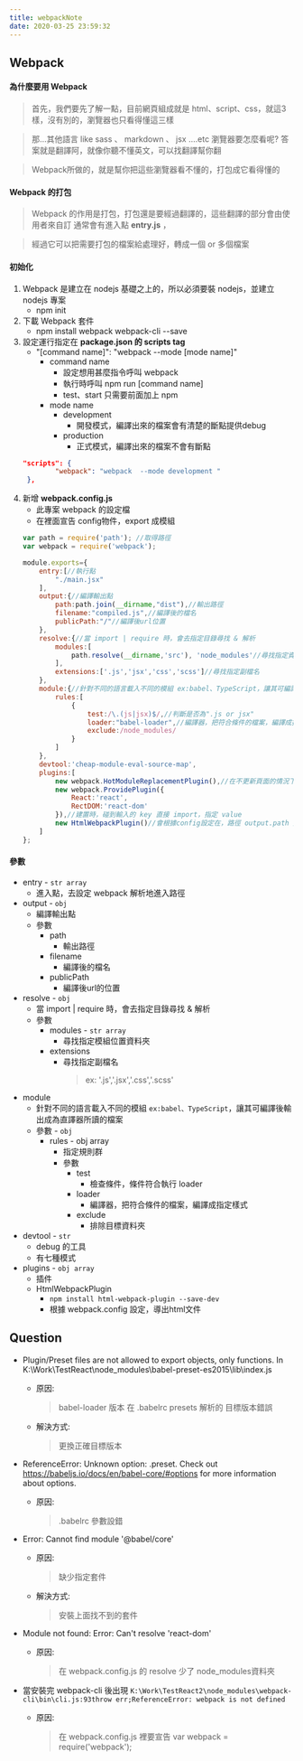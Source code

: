 ```yaml
---
title: webpackNote
date: 2020-03-25 23:59:32
---
```


## Webpack 

#### 為什麼要用 Webpack
> 首先，我們要先了解一點，目前網頁組成就是 html、script、css，就這3樣，沒有別的，瀏覽器也只看得懂這三樣

>那...其他語言 like sass 、 markdown 、 jsx ....etc 瀏覽器要怎麼看呢?
答案就是翻譯阿，就像你聽不懂英文，可以找翻譯幫你翻

>Webpack所做的，就是幫你把這些瀏覽器看不懂的，打包成它看得懂的
	
#### Webpack 的打包
>Webpack 的作用是打包，打包還是要經過翻譯的，這些翻譯的部分會由使用者來自訂
通常會有進入點 **entry.js** ，

>經過它可以把需要打包的檔案給處理好，轉成一個 or 多個檔案

#### 初始化
1. Webpack 是建立在 nodejs 基礎之上的，所以必須要裝 nodejs，並建立 nodejs 專案 
    * npm init
2. 下載 Webpack 套件
    * npm install webpack webpack-cli --save
3. 設定運行指定在 **package.json 的 scripts tag** 
    * "[command name]": "webpack  --mode [mode name]"
        * command name
            * 設定想用甚麼指令呼叫 webpack
            * 執行時呼叫 npm run [command name]
            * test、start 只需要前面加上 npm
        * mode name
            * development
                * 開發模式，編譯出來的檔案會有清楚的斷點提供debug
            * production
                * 正式模式，編譯出來的檔案不會有斷點
    ```json
    "scripts": { 
            "webpack": "webpack  --mode development "
     },
    ```
4. 新增 **webpack.config.js**
    * 此專案 webpack 的設定檔
    * 在裡面宣告 config物件，export 成模組
    ```js
    var path = require('path'); //取得路徑
    var webpack = require('webpack');

    module.exports={
        entry:[//執行點
            "./main.jsx"
        ],
        output:{//編譯輸出點
            path:path.join(__dirname,"dist"),//輸出路徑
            filename:"compiled.js",//編譯後的檔名
            publicPath:"/"//編譯後url位置
        },
        resolve:{//當 import | require 時，會去指定目錄尋找 & 解析
            modules:[
                path.resolve(__dirname,'src'), 'node_modules'//尋找指定資料夾
            ],
            extensions:['.js','jsx','css','scss']//尋找指定副檔名
        },
        module:{//針對不同的語言載入不同的模組 ex:babel、TypeScript，讓其可編譯後輸出成為直譯器所讀的檔案 .js
            rules:[
                {
                    test:/\.(js|jsx)$/,//判斷是否為".js or jsx"
                    loader:"babel-loader",//編譯器，把符合條件的檔案，編譯成指定樣式
                    exclude:/node_modules/
                }
            ]
        },
        devtool:'cheap-module-eval-source-map',
        plugins:[
            new webpack.HotModuleReplacementPlugin(),//在不更新頁面的情況下更新Module
            new webpack.ProvidePlugin({
                React:'react',
                RectDOM:'react-dom'
            }),//建置時，碰到輸入的 key 直接 import，指定 value
            new HtmlWebpackPlugin()//會根據config設定在，路徑 output.path 建立html文件
        ]
    };
    ``` 

#### 參數
* entry - `str array`
    * 進入點，去設定 webpack 解析地進入路徑
* output - `obj`
    * 編譯輸出點
    * 參數
        * path
            * 輸出路徑
        * filename
            * 編譯後的檔名
        * publicPath
            * 編譯後url的位置
* resolve - `obj`
    * 當 import | require 時，會去指定目錄尋找 & 解析
    * 參數
        * modules - `str array`
            * 尋找指定模組位置資料夾
        * extensions
            * 尋找指定副檔名
                > ex: '.js','.jsx','.css','.scss'
* 	module
    * 針對不同的語言載入不同的模組 `ex:babel、TypeScript`，讓其可編譯後輸出成為直譯器所讀的檔案 
    * 參數 - `obj`
        * rules - obj array
            * 指定規則群
            * 參數
                * test
                    * 檢查條件，條件符合執行 loader
                * loader
                    * 編譯器，把符合條件的檔案，編譯成指定樣式
                * exclude
                    * 排除目標資料夾
* devtool - `str`
    * debug 的工具
    * 有七種模式
* plugins -  `obj array`
    * 插件
    * HtmlWebpackPlugin
        * `npm install html-webpack-plugin --save-dev`
        * 根據 webpack.config 設定，導出html文件



## Question 
* Plugin/Preset files are not allowed to export objects, only functions. In K:\Work\TestReact\node_modules\babel-preset-es2015\lib\index.js
    * 原因:
        > babel-loader 版本 在 .babelrc presets 解析的 目標版本錯誤
    * 解決方式:
        > 更換正確目標版本
* ReferenceError: Unknown option: .preset. Check out https://babeljs.io/docs/en/babel-core/#options for more information about options.
    * 原因:
        > .babelrc  參數設錯
* Error: Cannot find module '@babel/core'
    * 原因:
        > 缺少指定套件
    * 解決方式:
        > 安裝上面找不到的套件
        
* Module not found: Error: Can't resolve 'react-dom'
    * 原因:
        > 在 webpack.config.js 的 resolve 少了 node_modules資料夾
* 當安裝完  webpack-cli 後出現
`K:\Work\TestReact2\node_modules\webpack-cli\bin\cli.js:93throw err;ReferenceError: webpack is not defined`
    * 原因:
        > 在 webpack.config.js 裡要宣告 var webpack = require('webpack');

                                

